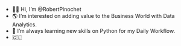- ✌🏽 Hi, I’m @RobertPinochet
- 🌎 I’m interested on adding value to the Business World with Data Analytics.
- 🐍 I’m always learning new skills on Python for my Daily Workflow.
- 🇨🇱 